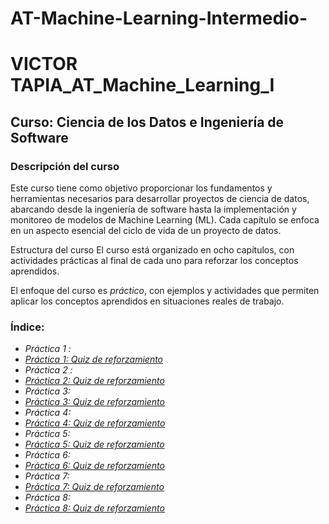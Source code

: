 # AT-Machine-Learning-Intermedio-
# VICTOR TAPIA_AT_Machine_Learning_I

## Curso: Ciencia de los Datos e Ingeniería de Software
### Descripción del curso
Este curso tiene como objetivo proporcionar los fundamentos y herramientas necesarios para desarrollar proyectos de ciencia de datos, abarcando desde la ingeniería de software hasta la implementación y monitoreo de modelos de Machine Learning (ML). Cada capítulo se enfoca en un aspecto esencial del ciclo de vida de un proyecto de datos.

Estructura del curso
El curso está organizado en ocho capítulos, con actividades prácticas al final de cada uno para reforzar los conceptos aprendidos.

El enfoque del curso es *práctico*, con ejemplos y actividades que permiten aplicar los conceptos aprendidos en situaciones reales de trabajo.

### Índice:
 - *Práctica 1 :*
- *[Práctica 1: Quiz de reforzamiento](https://github.com/vtapia86/AT-Machine-Learning-Intermedio-/blob/main/Laboratorio1.md)*
 - *Práctica 2 :*
- *[Práctica 2: Quiz de reforzamiento](https://github.com/vtapia86/AT-Machine-Learning-Intermedio-/blob/main/Laboratorio2.md)*
 - *Práctica 3:*
- *[Práctica 3: Quiz de reforzamiento](https://github.com/vtapia86/AT-Machine-Learning-Intermedio-/blob/main/Laboratorio3.md)*
- *Práctica 4:*
- *[Práctica 4: Quiz de reforzamiento](https://github.com/vtapia86/AT-Machine-Learning-Intermedio-/blob/main/Laboratorio4.md)*
- *Práctica 5:*
- *[Práctica 5: Quiz de reforzamiento](https://github.com/vtapia86/AT-Machine-Learning-Intermedio-/blob/main/Laboratorio5.md)*
- *Práctica 6:*
 - *[Práctica 6: Quiz de reforzamiento](https://github.com/vtapia86/AT-Machine-Learning-Intermedio-/blob/main/Laboratorio6.md)*
 - *Práctica 7:*
- *[Práctica 7: Quiz de reforzamiento](https://github.com/vtapia86/AT-Machine-Learning-Intermedio-/blob/main/Laboratorio7.md)*
 - *Práctica 8:*
- *[Práctica 8: Quiz de reforzamiento](https://github.com/vtapia86/AT-Machine-Learning-Intermedio-/blob/main/Laboratorio8.md)*

  

